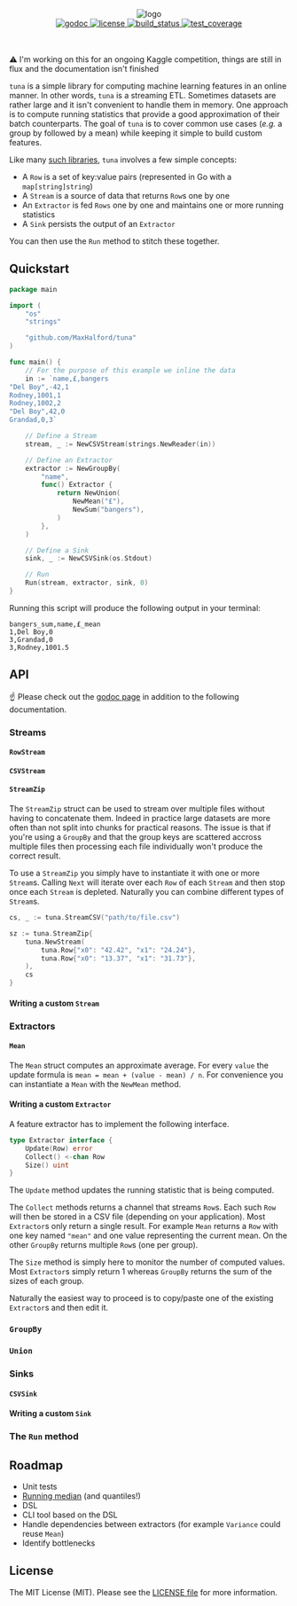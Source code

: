 <div align="center">
  <!-- Logo -->
  <img src="https://docs.google.com/drawings/d/e/2PACX-1vRAWmJOWkS7IByWDZCJQqZmyp2-LO7VPWGgxb9OfuLLFLiquasU3NrS132JyvzkoOx9HcM5DPY2V1-B/pub?w=412&amp;h=213" alt="logo"/>
</div>

<div align="center">
  <!-- godoc -->
  <a href="https://godoc.org/github.com/MaxHalford/tuna">
    <img src="https://img.shields.io/badge/godoc-reference-blue.svg?style=flat-square" alt="godoc" />
  </a>
  <!-- License -->
  <a href="https://opensource.org/licenses/MIT">
    <img src="http://img.shields.io/:license-mit-ff69b4.svg?style=flat-square" alt="license"/>
  </a>
  <!-- Build status -->
  <a href="https://travis-ci.org/MaxHalford/tuna">
    <img src="https://img.shields.io/travis/MaxHalford/tuna/master.svg?style=flat-square" alt="build_status" />
  </a>
  <!-- Test coverage -->
  <a href="https://coveralls.io/github/MaxHalford/tuna?branch=master">
    <img src="https://coveralls.io/repos/github/MaxHalford/tuna/badge.svg?branch=master&style=flat-square" alt="test_coverage" />
  </a>
</div>

<br/>
<br/>

:warning: I'm working on this for an ongoing Kaggle competition, things are still in flux and the documentation isn't finished

`tuna` is a simple library for computing machine learning features in an online manner. In other words, `tuna` is a streaming ETL. Sometimes datasets are rather large and it isn't convenient to handle them in memory. One approach is to compute running statistics that provide a good approximation of their batch counterparts. The goal of `tuna` is to cover common use cases (*e.g.* a group by followed by a mean) while keeping it simple to build custom features.

Like many [such libraries](https://github.com/topics/etl), `tuna` involves a few simple concepts:

- A `Row` is a set of key:value pairs (represented in Go with a `map[string]string`)
- A `Stream` is a source of data that returns `Row`s one by one
- An `Extractor` is fed `Rows` one by one and maintains one or more running statistics
- A `Sink` persists the output of an `Extractor`

You can then use the `Run` method to stitch these together.

## Quickstart

```go
package main

import (
    "os"
    "strings"

    "github.com/MaxHalford/tuna"
)

func main() {
    // For the purpose of this example we inline the data
    in := `name,£,bangers
"Del Boy",-42,1
Rodney,1001,1
Rodney,1002,2
"Del Boy",42,0
Grandad,0,3`

    // Define a Stream
    stream, _ := NewCSVStream(strings.NewReader(in))

    // Define an Extractor
    extractor := NewGroupBy(
        "name",
        func() Extractor {
            return NewUnion(
                NewMean("£"),
                NewSum("bangers"),
            )
        },
    )

    // Define a Sink
    sink, _ := NewCSVSink(os.Stdout)

    // Run
    Run(stream, extractor, sink, 0)
}
```

Running this script will produce the following output in your terminal:

```csv
bangers_sum,name,£_mean
1,Del Boy,0
3,Grandad,0
3,Rodney,1001.5
```

## API

:point_up: Please check out the [godoc page](https://godoc.org/github.com/MaxHalford/tuna) in addition to the following documentation.

### Streams

#### `RowStream`

#### `CSVStream`

#### `StreamZip`

The `StreamZip` struct can be used to stream over multiple files without having to concatenate them. Indeed in practice large datasets are more often than not split into chunks for practical reasons. The issue is that if you're using a `GroupBy` and that the group keys are scattered accross multiple files then processing each file individually won't produce the correct result.

To use a `StreamZip` you simply have to instantiate it with one or more `Stream`s. Calling `Next` will iterate over each `Row` of each `Stream` and then stop once each `Stream` is depleted. Naturally you can combine different types of `Stream`s.

```go
cs, _ := tuna.StreamCSV("path/to/file.csv")

sz := tuna.StreamZip{
    tuna.NewStream(
        tuna.Row{"x0": "42.42", "x1": "24.24"},
        tuna.Row{"x0": "13.37", "x1": "31.73"},
    ),
    cs
}
```

#### Writing a custom `Stream`

### Extractors

#### `Mean`

The `Mean` struct computes an approximate average. For every `value` the update formula is `mean = mean + (value - mean) / n`. For convenience you can instantiate a `Mean` with the `NewMean` method.

#### Writing a custom `Extractor`

A feature extractor has to implement the following interface.

```go
type Extractor interface {
    Update(Row) error
    Collect() <-chan Row
    Size() uint
}
```

The `Update` method updates the running statistic that is being computed.

The `Collect` methods returns a channel that streams `Row`s. Each such `Row` will then be stored in a CSV file (depending on your application). Most `Extractor`s only return a single result. For example `Mean` returns a `Row` with one key named `"mean"` and one value representing the current mean. On the other `GroupBy` returns multiple `Row`s (one per group).

The `Size` method is simply here to monitor the number of computed values. Most `Extractor`s simply return 1 whereas `GroupBy` returns the sum of the sizes of each group.

Naturally the easiest way to proceed is to copy/paste one of the existing `Extractor`s and then edit it.

### `GroupBy`

### `Union`

### Sinks

#### `CSVSink`

#### Writing a custom `Sink`

### The `Run` method

## Roadmap

- Unit tests
- [Running median](https://rhettinger.wordpress.com/tag/running-median/) (and quantiles!)
- DSL
- CLI tool based on the DSL
- Handle dependencies between extractors (for example `Variance` could reuse `Mean`)
- Identify bottlenecks

## License

The MIT License (MIT). Please see the [LICENSE file](LICENSE.md) for more information.
